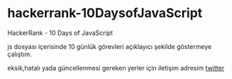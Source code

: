 # hackerrank-10DaysofJavaScript

HackerRank - 10 Days of JavaScript 

js dosyası içerisinde 10 günlük görevleri açıklayıcı şekilde göstermeye çalıştım.

eksik,hatalı yada güncellenmesi gereken yerler için iletişim adresim [twitter](https://twitter.com/arjinalbay) 

